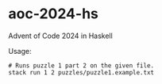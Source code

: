 # aoc-2024-hs
Advent of Code 2024 in Haskell

Usage:
```shell
# Runs puzzle 1 part 2 on the given file.
stack run 1 2 puzzles/puzzle1.example.txt
```
